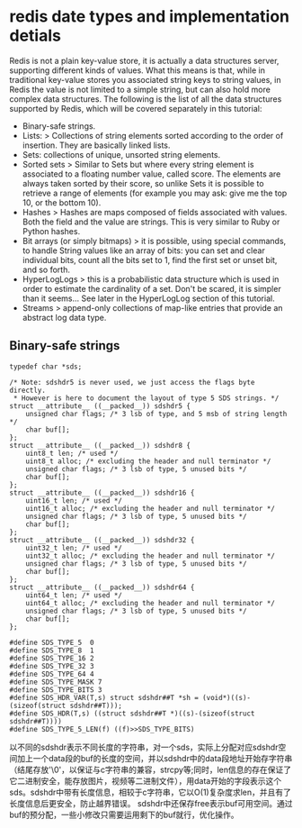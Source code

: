 # redis date types and implementation detials

Redis is not a plain key-value store, it is actually a data structures server, supporting different kinds of values. What this means is that, while in traditional key-value stores you associated string keys to string values, in Redis the value is not limited to a simple string, but can also hold more complex data structures. The following is the list of all the data structures supported by Redis, which will be covered separately in this tutorial:

-    Binary-safe strings.
-    Lists: 
    > Collections of string elements sorted according to the order of insertion. They are basically linked lists.
-    Sets: collections of unique, unsorted string elements.
-    Sorted sets
    > Similar to Sets but where every string element is associated to a floating number value, called score. The elements are always taken sorted by their score, so unlike Sets it is possible to retrieve a range of elements (for example you may ask: give me the top 10, or the bottom 10).
-    Hashes
    > Hashes are maps composed of fields associated with values. Both the field and the value are strings. This is very similar to Ruby or Python hashes.
-    Bit arrays (or simply bitmaps)
    > it is possible, using special commands, to handle String values like an array of bits: you can set and clear individual bits, count all the bits set to 1, find the first set or unset bit, and so forth.
-    HyperLogLogs
    > this is a probabilistic data structure which is used in order to estimate the cardinality of a set. Don't be scared, it is simpler than it seems... See later in the HyperLogLog section of this tutorial.
-    Streams
    > append-only collections of map-like entries that provide an abstract log data type. 

## Binary-safe strings

```
typedef char *sds;

/* Note: sdshdr5 is never used, we just access the flags byte directly.
 * However is here to document the layout of type 5 SDS strings. */
struct __attribute__ ((__packed__)) sdshdr5 {
    unsigned char flags; /* 3 lsb of type, and 5 msb of string length */
    char buf[];
};
struct __attribute__ ((__packed__)) sdshdr8 {
    uint8_t len; /* used */
    uint8_t alloc; /* excluding the header and null terminator */
    unsigned char flags; /* 3 lsb of type, 5 unused bits */
    char buf[];
};
struct __attribute__ ((__packed__)) sdshdr16 {
    uint16_t len; /* used */
    uint16_t alloc; /* excluding the header and null terminator */
    unsigned char flags; /* 3 lsb of type, 5 unused bits */
    char buf[];
};
struct __attribute__ ((__packed__)) sdshdr32 {
    uint32_t len; /* used */
    uint32_t alloc; /* excluding the header and null terminator */
    unsigned char flags; /* 3 lsb of type, 5 unused bits */
    char buf[];
};
struct __attribute__ ((__packed__)) sdshdr64 {
    uint64_t len; /* used */
    uint64_t alloc; /* excluding the header and null terminator */
    unsigned char flags; /* 3 lsb of type, 5 unused bits */
    char buf[];
};

#define SDS_TYPE_5  0
#define SDS_TYPE_8  1
#define SDS_TYPE_16 2
#define SDS_TYPE_32 3
#define SDS_TYPE_64 4
#define SDS_TYPE_MASK 7
#define SDS_TYPE_BITS 3
#define SDS_HDR_VAR(T,s) struct sdshdr##T *sh = (void*)((s)-(sizeof(struct sdshdr##T)));
#define SDS_HDR(T,s) ((struct sdshdr##T *)((s)-(sizeof(struct sdshdr##T))))
#define SDS_TYPE_5_LEN(f) ((f)>>SDS_TYPE_BITS)
```
以不同的sdshdr表示不同长度的字符串，对一个sds，实际上分配对应sdshdr空间加上一个data段的buf的长度的空间，并以sdshdr中的data段地址开始存字符串（结尾存放'\0'，以保证与c字符串的兼容，strcpy等;同时，len信息的存在保证了它二进制安全，能存放图片，视频等二进制文件），用data开始的字段表示这个sds。sdshdr中带有长度信息，相较于c字符串，它以O(1)复杂度求len，并且有了长度信息后更安全，防止越界错误。
sdshdr中还保存free表示buf可用空间。通过buf的预分配，一些小修改只需要运用剩下的buf就行，优化操作。
